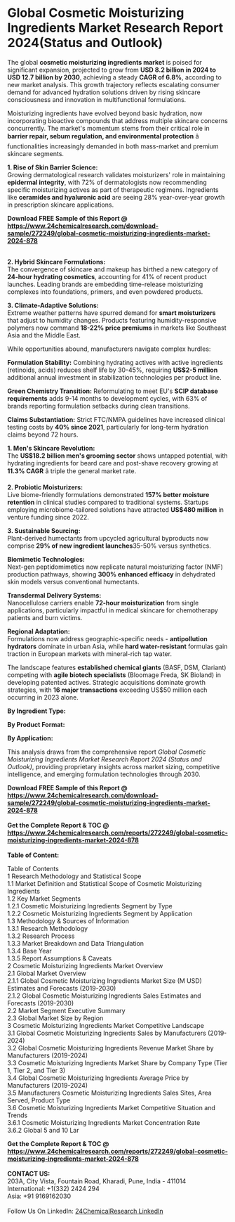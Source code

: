 <h1>Global Cosmetic Moisturizing Ingredients Market Research Report 2024(Status and Outlook)</h1><p>The global <strong>cosmetic moisturizing ingredients market</strong> is poised for significant expansion, projected to grow from <strong>USD 8.2 billion in 2024 to USD 12.7 billion by 2030</strong>, achieving a steady <strong>CAGR of 6.8%</strong>, according to new market analysis. This growth trajectory reflects escalating consumer demand for advanced hydration solutions driven by rising skincare consciousness and innovation in multifunctional formulations.</p><p>Moisturizing ingredients have evolved beyond basic hydration, now incorporating bioactive compounds that address multiple skincare concerns concurrently. The market's momentum stems from their critical role in <strong>barrier repair, sebum regulation, and environmental protection</strong> â functionalities increasingly demanded in both mass-market and premium skincare segments.</p><p><strong>1. Rise of Skin Barrier Science:</strong><br>
Growing dermatological research validates moisturizers' role in maintaining <strong>epidermal integrity</strong>, with 72% of dermatologists now recommending specific moisturizing actives as part of therapeutic regimens. Ingredients like <strong>ceramides and hyaluronic acid</strong> are seeing 28% year-over-year growth in prescription skincare applications.</p><div><b>Download FREE Sample of this Report @ 
            <a href="https://www.24chemicalresearch.com/download-sample/272249/global-cosmetic-moisturizing-ingredients-market-2024-878">
            https://www.24chemicalresearch.com/download-sample/272249/global-cosmetic-moisturizing-ingredients-market-2024-878</a></b></div><br><p><strong>2. Hybrid Skincare Formulations:</strong> <br>
The convergence of skincare and makeup has birthed a new category of <strong>24-hour hydrating cosmetics</strong>, accounting for 41% of recent product launches. Leading brands are embedding time-release moisturizing complexes into foundations, primers, and even powdered products.</p><p><strong>3. Climate-Adaptive Solutions:</strong><br>
Extreme weather patterns have spurred demand for <strong>smart moisturizers</strong> that adjust to humidity changes. Products featuring humidity-responsive polymers now command <strong>18-22% price premiums</strong> in markets like Southeast Asia and the Middle East.</p><p>While opportunities abound, manufacturers navigate complex hurdles:</p><p><strong>Formulation Stability:</strong> Combining hydrating actives with active ingredients (retinoids, acids) reduces shelf life by 30-45%, requiring <strong>US$2-5 million</strong> additional annual investment in stabilization technologies per product line.</p><p><strong>Green Chemistry Transition:</strong> Reformulating to meet EU's <strong>SCIP database requirements</strong> adds 9-14 months to development cycles, with 63% of brands reporting formulation setbacks during clean transitions.</p><p><strong>Claims Substantiation:</strong> Strict FTC/NMPA guidelines have increased clinical testing costs by <strong>40% since 2021</strong>, particularly for long-term hydration claims beyond 72 hours.</p><p><strong>1. Men's Skincare Revolution:</strong><br>
The <strong>US$18.2 billion men's grooming sector</strong> shows untapped potential, with hydrating ingredients for beard care and post-shave recovery growing at <strong>11.3% CAGR</strong> â triple the general market rate.</p><p><strong>2. Probiotic Moisturizers:</strong><br>
Live biome-friendly formulations demonstrated <strong>157% better moisture retention</strong> in clinical studies compared to traditional systems. Startups employing microbiome-tailored solutions have attracted <strong>US$480 million</strong> in venture funding since 2022.</p><p><strong>3. Sustainable Sourcing:</strong><br>
Plant-derived humectants from upcycled agricultural byproducts now comprise <strong>29% of new ingredient launches</strong>35-50% versus synthetics.</p><p><strong>Biomimetic Technologies:</strong><br>
	Next-gen peptidomimetics now replicate natural moisturizing factor (NMF) production pathways, showing <strong>300% enhanced efficacy</strong> in dehydrated skin models versus conventional humectants.</p><p><strong>Transdermal Delivery Systems:</strong><br>
	Nanocellulose carriers enable <strong>72-hour moisturization</strong> from single applications, particularly impactful in medical skincare for chemotherapy patients and burn victims.</p><p><strong>Regional Adaptation:</strong><br>
	Formulations now address geographic-specific needs - <strong>antipollution hydrators</strong> dominate in urban Asia, while <strong>hard water-resistant</strong> formulas gain traction in European markets with mineral-rich tap water.</p><p>The landscape features <strong>established chemical giants</strong> (BASF, DSM, Clariant) competing with <strong>agile biotech specialists</strong> (Bloomage Freda, SK Bioland) in developing patented actives. Strategic acquisitions dominate growth strategies, with <strong>16 major transactions</strong> exceeding US$50 million each occurring in 2023 alone.</p><p><strong>By Ingredient Type:</strong></p><p><strong>By Product Format:</strong></p><p><strong>By Application:</strong></p><p>This analysis draws from the comprehensive report <em>Global Cosmetic Moisturizing Ingredients Market Research Report 2024 (Status and Outlook)</em>, providing proprietary insights across market sizing, competitive intelligence, and emerging formulation technologies through 2030.</p><div><b>Download FREE Sample of this Report @ 
            <a href="https://www.24chemicalresearch.com/download-sample/272249/global-cosmetic-moisturizing-ingredients-market-2024-878">
            https://www.24chemicalresearch.com/download-sample/272249/global-cosmetic-moisturizing-ingredients-market-2024-878</a></b></div><br><div><b>Get the Complete Report & TOC @ 
            <a href="https://www.24chemicalresearch.com/reports/272249/global-cosmetic-moisturizing-ingredients-market-2024-878">
            https://www.24chemicalresearch.com/reports/272249/global-cosmetic-moisturizing-ingredients-market-2024-878</a></b></div><br>
            <b>Table of Content:</b><p>Table of Contents<br />
1 Research Methodology and Statistical Scope<br />
1.1 Market Definition and Statistical Scope of Cosmetic Moisturizing Ingredients<br />
1.2 Key Market Segments<br />
1.2.1 Cosmetic Moisturizing Ingredients Segment by Type<br />
1.2.2 Cosmetic Moisturizing Ingredients Segment by Application<br />
1.3 Methodology & Sources of Information<br />
1.3.1 Research Methodology<br />
1.3.2 Research Process<br />
1.3.3 Market Breakdown and Data Triangulation<br />
1.3.4 Base Year<br />
1.3.5 Report Assumptions & Caveats<br />
2 Cosmetic Moisturizing Ingredients Market Overview<br />
2.1 Global Market Overview<br />
2.1.1 Global Cosmetic Moisturizing Ingredients Market Size (M USD) Estimates and Forecasts (2019-2030)<br />
2.1.2 Global Cosmetic Moisturizing Ingredients Sales Estimates and Forecasts (2019-2030)<br />
2.2 Market Segment Executive Summary<br />
2.3 Global Market Size by Region<br />
3 Cosmetic Moisturizing Ingredients Market Competitive Landscape<br />
3.1 Global Cosmetic Moisturizing Ingredients Sales by Manufacturers (2019-2024)<br />
3.2 Global Cosmetic Moisturizing Ingredients Revenue Market Share by Manufacturers (2019-2024)<br />
3.3 Cosmetic Moisturizing Ingredients Market Share by Company Type (Tier 1, Tier 2, and Tier 3)<br />
3.4 Global Cosmetic Moisturizing Ingredients Average Price by Manufacturers (2019-2024)<br />
3.5 Manufacturers Cosmetic Moisturizing Ingredients Sales Sites, Area Served, Product Type<br />
3.6 Cosmetic Moisturizing Ingredients Market Competitive Situation and Trends<br />
3.6.1 Cosmetic Moisturizing Ingredients Market Concentration Rate<br />
3.6.2 Global 5 and 10 Lar</p><div><b>Get the Complete Report & TOC @ 
            <a href="https://www.24chemicalresearch.com/reports/272249/global-cosmetic-moisturizing-ingredients-market-2024-878">
            https://www.24chemicalresearch.com/reports/272249/global-cosmetic-moisturizing-ingredients-market-2024-878</a></b></div><br><b>CONTACT US:</b><br>
            203A, City Vista, Fountain Road, Kharadi, Pune, India - 411014<br>
            International: +1(332) 2424 294<br>
            Asia: +91 9169162030 <br><br>
            Follow Us On LinkedIn: <a href="https://www.linkedin.com/company/24chemicalresearch/">24ChemicalResearch LinkedIn</a>